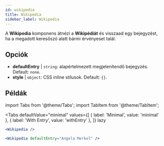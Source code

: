 ```yaml
---
id: wikipedia 
title: Wikipedia
sidebar_label: Wikipedia
---
```


A **Wikipedia** komponens átnézi a **Wikipédiát** és visszaad egy bejegyzést, ha a megadott keresőszó alatt bármi érvényeset talál.

## Opciók

* __defaultEntry__ | `string`: alapértelmezett megjelenítendő bejegyzés. Default: `none`.
* __style__ | `object`: CSS inline stílusok. Default: `{}`.


## Példák

import Tabs from '@theme/Tabs';
import TabItem from '@theme/TabItem';

<Tabs
    defaultValue="minimal"
    values={[
        { label: 'Minimal', value: 'minimal' },
        { label: 'With Entry', value: 'withEntry' },
    ]}
    lazy
>

<TabItem value="minimal">

```jsx live
<Wikipedia />
```

</TabItem>

<TabItem value="withEntry">

```jsx live
<Wikipedia defaultEntry="Angela Merkel" />
```

</TabItem>

</Tabs>
